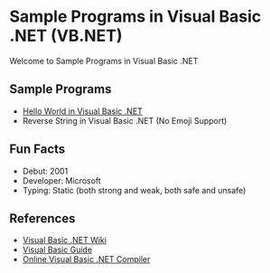# Sample Programs in Visual Basic .NET (VB.NET)

Welcome to Sample Programs in Visual Basic .NET

## Sample Programs

- [Hello World in Visual Basic .NET](https://therenegadecoder.com/code/hello-world-in-visual-basic-net)
- Reverse String in Visual Basic .NET (No Emoji Support)

## Fun Facts

- Debut: 2001
- Developer: Microsoft
- Typing: Static (both strong and weak, both safe and unsafe)

## References

- [Visual Basic .NET Wiki](https://en.wikipedia.org/wiki/Visual_Basic_.NET)
- [Visual Basic Guide](https://docs.microsoft.com/en-us/dotnet/visual-basic/programming-guide/)
- [Online Visual Basic .NET Compiler](https://dotnetfiddle.net/)
